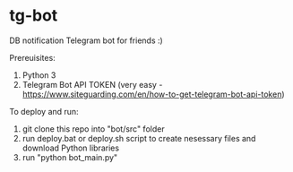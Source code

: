 # tg-bot
DB notification Telegram bot for friends :)

Prereuisites:
1. Python 3
2. Telegram Bot API TOKEN (very easy - https://www.siteguarding.com/en/how-to-get-telegram-bot-api-token)

To deploy and run:
1. git clone this repo into "bot/src" folder
2. run deploy.bat or deploy.sh script to create nesessary files and download Python libraries
3. run "python bot_main.py"
